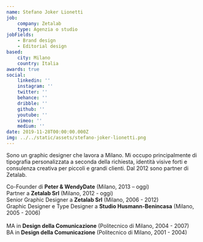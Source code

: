 ```yaml
---
name: Stefano Joker Lionetti
job:
    company: Zetalab
    type: Agenzia o studio
jobFields:
    - Brand design
    - Editorial design
based:
    city: Milano
    country: Italia
awards: true
social:
    linkedin: ''
    instagram: ''
    twitter: ''
    behance: ''
    dribble: ''
    github: ''
    youtube: ''
    vimeo: ''
    medium: ''
date: 2019-11-28T00:00:00.000Z
img: ../../static/assets/stefano-joker-lionetti.png
---
```


Sono un graphic designer che lavora a Milano. Mi occupo principalmente di tipografia personalizzata a seconda della richiesta, identità visive forti e consulenza creativa per piccoli e grandi clienti. Dal 2012 sono partner di Zetalab.

Co-Founder di **Peter & WendyDate** (Milano, 2013 – oggi)  
Partner a **Zetalab Srl** (Milano, 2012 - oggi)  
Senior Graphic Designer a **Zetalab Srl** (Milano, 2006 - 2012)  
Graphic Designer e Type Designer a **Studio Husmann-Benincasa** (Milano, 2005 - 2006)<br><br>
MA in **Design della Comunicazione** (Politecnico di Milano, 2004 - 2007)  
BA in **Design della Comunicazione** (Politecnico di Milano, 2001 - 2004)
